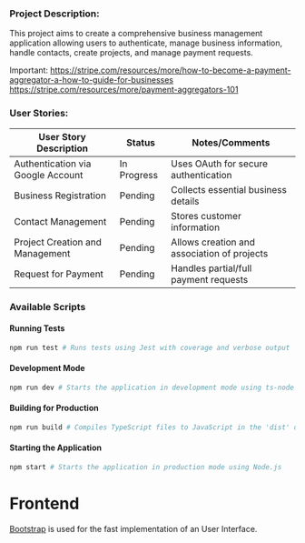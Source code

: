 ### Project Description:

This project aims to create a comprehensive business management application allowing users to authenticate, manage business information, handle contacts, create projects, and manage payment requests.

Important:
https://stripe.com/resources/more/how-to-become-a-payment-aggregator-a-how-to-guide-for-businesses
https://stripe.com/resources/more/payment-aggregators-101

### User Stories:

| User Story Description            | Status      | Notes/Comments                              |
| --------------------------------- | ----------- | ------------------------------------------- |
| Authentication via Google Account | In Progress | Uses OAuth for secure authentication        |
| Business Registration             | Pending     | Collects essential business details         |
| Contact Management                | Pending     | Stores customer information                 |
| Project Creation and Management   | Pending     | Allows creation and association of projects |
| Request for Payment               | Pending     | Handles partial/full payment requests       |


### Available Scripts

#### Running Tests
```bash
npm run test # Runs tests using Jest with coverage and verbose output
```

#### Development Mode
```bash 
npm run dev # Starts the application in development mode using ts-node
```


#### Building for Production
```bash 
npm run build # Compiles TypeScript files to JavaScript in the 'dist' directory
```


#### Starting the Application
```bash 
npm start # Starts the application in production mode using Node.js
```


# Frontend 
[Bootstrap](https://react-bootstrap.github.io/docs/getting-started/introduction) is used for the fast implementation of an User Interface.
